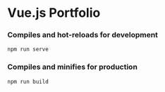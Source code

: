 # Vue.js Portfolio


### Compiles and hot-reloads for development
```
npm run serve
```

### Compiles and minifies for production
```
npm run build
```
